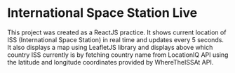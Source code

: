 # International Space Station Live
This project was created as a ReactJS practice. It shows current location of ISS (International Space Station) in real time and updates every 5 seconds. It also displays a map using LeafletJS library and displays above which country ISS currently is by fetching country name from LocationIQ API using the latitude and longitude coordinates provided by WhereTheISSAt API.
